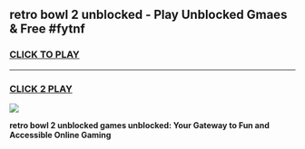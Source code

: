 
## retro bowl 2 unblocked - Play Unblocked Gmaes & Free #fytnf
<h3>
<a href="https://news.freeplayer.one?title=retro_bowl_2_unblocked&ref=24F">CLICK TO PLAY</a></h3>
<hr>

<h3>
<a href="https://news.freeplayer.one?title=retro_bowl_2_unblocked&ref=24F">CLICK 2 PLAY</a>
  
</h3>

<a href="https://news.freeplayer.one?title=retro_bowl_2_unblocked&ref=24F/"><img src="https://clearcache.store/games.png"></a>


**retro bowl 2 unblocked games unblocked: Your Gateway to Fun and Accessible Online Gaming**
